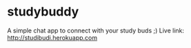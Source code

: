 # studybuddy
A simple chat app to connect with your study buds ;)
Live link: http://studibudi.herokuapp.com
